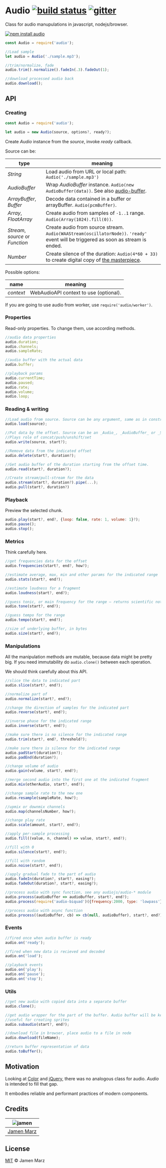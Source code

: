 # Audio [![build status][travis-i]][travis] [![gitter][gitter-i]][gitter]

Class for audio manupulations in javascript, nodejs/browser.

[![npm install audio](https://nodei.co/npm/audio.png?mini=true)](https://npmjs.org/package/audio/)

```js
const Audio = require('audio');

//Load sample
let audio = Audio('./sample.mp3');

//trim/normalize, fade
audio.trim().normalize().fadeIn(.3).fadeOut(1);

//download processed audio back
audio.download();
```

## API

### Creating

```js
const Audio = require('audio');

let audio = new Audio(source, options?, ready?);
```

Create _Audio_ instance from the _source_, invoke _ready_ callback.

Source can be:

| type | meaning |
|---|---|
| _String_ | Load audio from URL or local path: `Audio('./sample.mp3')` |
| _AudioBuffer_ | Wrap _AudioBuffer_ instance. `Audio(new AudioBuffer(data))`. See also [audio-buffer](https://npmjs.org/package/audio-buffer). |
| _ArrayBuffer_, _Buffer_ | Decode data contained in a buffer or arrayBuffer. `Audio(pcmBuffer)`. |
| _Array_, _FloatArray_ | Create audio from samples of `-1..1` range. `Audio(Array(1024).fill(0))`. |
| _Stream_, _source_ or _Function_ | Create audio from source stream. `Audio(WAAStream(oscillatorNode))`. `'ready'` event will be triggered as soon as stream is ended. |
| _Number_ | Create silence of the duration: `Audio(4*60 + 33)` to create digital copy of [the masterpiece](https://en.wikipedia.org/wiki/4%E2%80%B233%E2%80%B3). |

Possible options:

| name | meaning |
|---|---|
| _context_ | WebAudioAPI context to use (optional). |


If you are going to use audio from worker, use `require('audio/worker')`.


### Properties

Read-only properties. To change them, use according methods.

```js
//audio data properties
audio.duration;
audio.channels;
audio.sampleRate;

//audio buffer with the actual data
audio.buffer;

//playback params
audio.currentTime;
audio.paused;
audio.rate;
audio.volume;
audio.loop;
```

### Reading & writing

```js
//Load audio from source. Source can be any argument, same as in constructor.
audio.load(source);

//Put data by the offset. Source can be an _Audio_, _AudioBuffer_ or _Stream_.
//Plays role of concat/push/unshift/set
audio.write(source, start?);

//Remove data from the indicated offset
audio.delete(start?, duration?);

//Get audio buffer of the duration starting from the offset time.
audio.read(start?, duration?);

//Create stream/pull-stream for the data
audio.stream(start?, duration?).pipe(...);
audio.pull(start?, duration?)
```

### Playback

Preview the selected chunk.

```js
audio.play(start?, end?, {loop: false, rate: 1, volume: 1}?);
audio.pause();
audio.stop();
```

### Metrics

Think carefully here.

```js
//get frequencies data for the offset
audio.frequencies(start?, end?, how?);

//estimate average, max, min and other params for the indicated range
audio.stats(start?, end?);

//estimate loudness for a fragment
audio.loudness(start?, end?);

//guess tonic, or main frequency for the range — returns scientific notation
audio.tone(start?, end?);

//guess tempo for the range
audio.tempo(start?, end?);

//size of underlying buffer, in bytes
audio.size(start?, end?);
```

### Manipulations

All the manipulation methods are mutable, because data might be pretty big. If you need immutability do `audio.clone()` between each operation.

We should think carefully about this API.

```js
//slice the data to indicated part
audio.slice(start?, end?);

//normalize part of
audio.normalize(start?, end?);

//change the direction of samples for the indicated part
audio.reverse(start?, end?);

//inverse phase for the indicated range
audio.inverse(start?, end?);

//make sure there is no silence for the indicated range
audio.trim(start?, end?, threshold?);

//make sure there is silence for the indicated range
audio.padStart(duration?);
audio.padEnd(duration?);

//change volume of audio
audio.gain(volume, start?, end?);

//merge second audio into the first one at the indicated fragment
audio.mix(otherAudio, start?, end?);

//change sample rate to the new one
audio.resample(sampleRate, how?);

//upmix or downmix channels
audio.map(channelsNumber, how?);

//change play rate
audio.scale(amount, start?, end?);

//apply per-sample processing
audio.fill((value, n, channel) => value, start?, end?);

//fill with 0
audio.silence(start?, end?);

//fill with random
audio.noise(start?, end?);

//apply gradual fade to the part of audio
audio.fadeIn(duration?, start?, easing?);
audio.fadeOut(duration?, start?, easing?);

//process audio with sync function, see any audiojs/audio-* module
audio.process(audioBuffer => audioBuffer, start?, end?);
audio.process(require('audio-biquad')({frequency:2000, type: 'lowpass'}));

//process audio with async function
audio.process((audioBuffer, cb) => cb(null, audioBuffer), start?, end?);
```

### Events

```js
//fired once when audio buffer is ready
audio.on('ready');

//fired when new data is recieved and decoded
audio.on('load');

//playback events
audio.on('play');
audio.on('pause');
audio.on('stop');
```

### Utils

```js
//get new audio with copied data into a separate buffer
audio.clone();

//get audio wrapper for the part of the buffer. Audio buffer will be kept the same.
//useful for creating sprites
audio.subaudio(start?, end?);

//download file in browser, place audio to a file in node
audio.download(fileName);

//return buffer representation of data
audio.toBuffer();
```

## Motivation

Looking at [Color](https://npmjs.org/package/color) and [jQuery](https://jquery.org), there was no analogous class for audio. _Audio_ is intended to fill that gap.

It embodies reliable and performant practices of modern components.


## Credits

|  ![jamen][author-avatar]  |
|:-------------------------:|
| [Jamen Marz][author-site] |

## License
[MIT](LICENSE) &copy; Jamen Marz


[travis]: https://travis-ci.org/audiojs/audio
[travis-i]: https://travis-ci.org/audiojs/audio.svg
[gitter]: https://gitter.im/audiojs/audio
[gitter-i]: https://badges.gitter.im/Join%20Chat.svg
[npm-audiojs]: https://www.npmjs.com/browse/keyword/audiojs
[author-site]: https://github.com/jamen
[author-avatar]: https://avatars.githubusercontent.com/u/6251703?v=3&s=125
[stackoverflow]: http://stackoverflow.com/questions/ask
